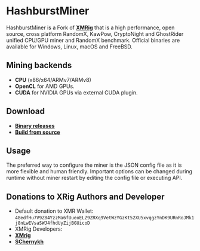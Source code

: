 # HashburstMiner

HashburstMiner is a Fork of **[XMRig](https://github.com/xmrig)** that is a high performance, open source, cross platform RandomX, KawPow, CryptoNight and GhostRider unified CPU/GPU miner and RandomX benchmark. Official binaries are available for Windows, Linux, macOS and FreeBSD.

## Mining backends
- **CPU** (x86/x64/ARMv7/ARMv8)
- **OpenCL** for AMD GPUs.
- **CUDA** for NVIDIA GPUs via external CUDA plugin.

## Download
* **[Binary releases](https://github.com/hashburst/HashburstMiner/HashburstMiner/releases)**
* **[Build from source](https://HashburstMiner.com/docs/miner/build)**

## Usage
The preferred way to configure the miner is the JSON config file as it is more flexible and human friendly. Important options can be changed during runtime without miner restart by editing the config file or executing API.

## Donations to XRig Authors and Developer
* Default donation to XMR Wallet: `48edfHu7V9Z84YzzMa6fUueoELZ9ZRXq9VetWzYGzKt52XU5xvqgzYnDK9URnRoJMk1j8nLwEVsaSWJ4fhdUyZijBGUicoD`
* XMRig Developers:
* **[XMrig](https://github.com/xmrig)**
* **[SChernykh](https://github.com/SChernykh)**
